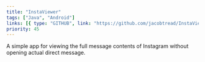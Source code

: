 ```yaml
---
title: "InstaViewer"
tags: ["Java", "Android"]
links: [{ type: "GITHUB", link: "https://github.com/jacobtread/InstaViewer" }]
priority: 45
---
```


A simple app for viewing the full message contents of Instagram without opening actual direct
message.
